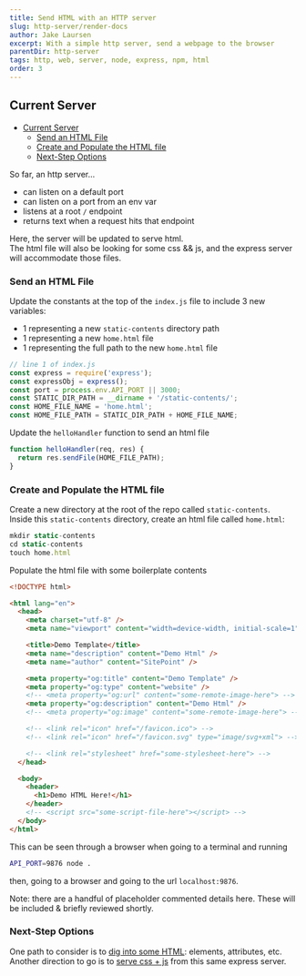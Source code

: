 ```yaml
---
title: Send HTML with an HTTP server
slug: http-server/render-docs
author: Jake Laursen
excerpt: With a simple http server, send a webpage to the browser
parentDir: http-server
tags: http, web, server, node, express, npm, html
order: 3
---
```


## Current Server

- [Current Server](#current-server)
  - [Send an HTML File](#send-an-html-file)
  - [Create and Populate the HTML file](#create-and-populate-the-html-file)
  - [Next-Step Options](#next-step-options)

So far, an http server...

- can listen on a default port
- can listen on a port from an env var
- listens at a root `/` endpoint
- returns text when a request hits that endpoint

Here, the server will be updated to serve html.  
The html file will also be looking for some css && js, and the express server will accommodate those files.

### Send an HTML File

Update the constants at the top of the `index.js` file to include 3 new variables:

- 1 representing a new `static-contents` directory path
- 1 representing a new `home.html` file
- 1 representing the full path to the new `home.html` file

```js
// line 1 of index.js
const express = require('express');
const expressObj = express();
const port = process.env.API_PORT || 3000;
const STATIC_DIR_PATH = __dirname + '/static-contents/';
const HOME_FILE_NAME = 'home.html';
const HOME_FILE_PATH = STATIC_DIR_PATH + HOME_FILE_NAME;
```

Update the `helloHandler` function to send an html file

```javascript
function helloHandler(req, res) {
  return res.sendFile(HOME_FILE_PATH);
}
```

### Create and Populate the HTML file

Create a new directory at the root of the repo called `static-contents`.  
Inside this `static-contents` directory, create an html file called `home.html`:

```js
mkdir static-contents
cd static-contents
touch home.html
```

Populate the html file with some boilerplate contents

```html
<!DOCTYPE html>

<html lang="en">
  <head>
    <meta charset="utf-8" />
    <meta name="viewport" content="width=device-width, initial-scale=1" />

    <title>Demo Template</title>
    <meta name="description" content="Demo Html" />
    <meta name="author" content="SitePoint" />

    <meta property="og:title" content="Demo Template" />
    <meta property="og:type" content="website" />
    <!-- <meta property="og:url" content="some-remote-image-here"> -->
    <meta property="og:description" content="Demo Html" />
    <!-- <meta property="og:image" content="some-remote-image-here"> -->

    <!-- <link rel="icon" href="/favicon.ico"> -->
    <!-- <link rel="icon" href="/favicon.svg" type="image/svg+xml"> -->

    <!-- <link rel="stylesheet" href="some-stylesheet-here"> -->
  </head>

  <body>
    <header>
      <h1>Demo HTML Here!</h1>
    </header>
    <!-- <script src="some-script-file-here"></script> -->
  </body>
</html>
```

This can be seen through a browser when going to a terminal and running

```bash
API_PORT=9876 node .
```

then, going to a browser and going to the url
`localhost:9876`.

Note: there are a handful of placeholder commented details here. These will be included & briefly reviewed shortly.

### Next-Step Options

One path to consider is to [dig into some HTML](./../html): elements, attributes, etc.  
Another direction to go is to [serve css + js](./styling-and-interaction) from this same express server.
